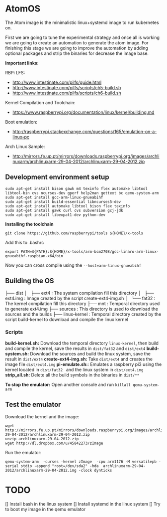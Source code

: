 # AtomOS

The Atom image is the minimalistic linux+systemd image to run kubernetes on.

First we are going to tune the experimental strategy and once all is working we are going to create an automation to generate the atom image. For finishing this stage we are going to improve the automation by adding optional packages and strip the binaries for decrease the image base.

**Important links:**

RBPi LFS: 
 
* http://www.intestinate.com/pilfs/guide.html
* http://www.intestinate.com/pilfs/scripts/ch5-build.sh
* http://www.intestinate.com/pilfs/scripts/ch6-build.sh

Kernel Compilation and Toolchain:
             
* https://www.raspberrypi.org/documentation/linux/kernel/building.md

Boot emulation: 

* http://raspberrypi.stackexchange.com/questions/165/emulation-on-a-linux-pc

Arch Linux Sample:

* http://mirrors.fe.up.pt/mirrors/downloads.raspberrypi.org/images/archlinuxarm/archlinuxarm-29-04-2012/archlinuxarm-29-04-2012.zip


## Development environment setup

```
sudo apt-get install bison gawk m4 texinfo flex automake libtool libtool-bin cvs ncurses-dev gperf help2man gettext bc qemu-system-arm
sudo apt-get install gcc-arm-linux-gnueabihf
sudo apt-get install build-essential libncurses5-dev
sudo apt-get install automake libtool bison flex texinfo
sudo apt-get install gawk curl cvs subversion gcj-jdk
sudo apt-get install libexpat1-dev python-dev
```

**Installing the toolchain**
```
git clone https://github.com/raspberrypi/tools ${HOME}/x-tools
```
Add this to  .bashrc
```
export PATH=${PATH}:${HOME}/x-tools/arm-bcm2708/gcc-linaro-arm-linux-gnueabihf-raspbian-x64/bin
```
Now you can cross compile using the ```--host=arm-linux-gnueabihf```



## Building the OS

├── dist
│   ├── ext4       : The system compilation fill this directory
│   ├── ext4.img   : Image created by the script create-ext4-img.sh
│   └── fat32      : The kernel compilation fill this directory
├── mnt            : Temporal directory used to generate ext4.img
├── sources        : This directory is used to download the sources and the builds
├── linux-kernel   : Temporal directory created by the script build-kernel to download and compile the linux kernel 



### Scripts

**build-kernel.sh:** Download the temporal directory ```linux-kernel```, then build and compile the kernel, save the results in ```dist/fat32``` and ```dist/ext4```
**build-system.sh:** Download the sources and build the linux system, save the result in ```dist/ext4```
**create-ext4-img.sh:** Take ```dist/ext4``` and creates the image file ```dist/ext4.img``` 
**pi-emulate.sh:**: Emulates a raspberry pi3 using the kernel located in ```dist/fat32
``` and the linux system in ```dist/ext4.img```
**strip_all.sh:** Delete all the build symbols in the binaries in ```dist/**```


**To stop the emulator:** Open another console and run ```killall qemu-system-arm```

## Test the emulator

Download the kernel and the image:
```
wget http://mirrors.fe.up.pt/mirrors/downloads.raspberrypi.org/images/archlinuxarm/archlinuxarm-29-04-2012/archlinuxarm-29-04-2012.zip
unzip archlinuxarm-29-04-2012.zip
wget http://dl.dropbox.com/u/45842273/zImage
```

Run the emulator:
```
qemu-system-arm  -curses -kernel zImage  -cpu arm1176 -M versatilepb -serial stdio -append "root=/dev/sda2" -hda  archlinuxarm-29-04-2012/archlinuxarm-29-04-2012.img -clock dynticks
```


# TODO

[] Install bash in the linux system
[] Install systemd in the linux system
[] Try to boot my image in the qemu emulator 

